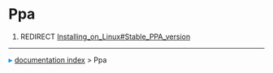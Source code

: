 # Ppa
1.  REDIRECT [Installing_on_Linux#Stable_PPA_version](Installing_on_Linux#Stable_PPA_version.md)



---
![](images/Right_arrow.png) [documentation index](../README.md) > Ppa
